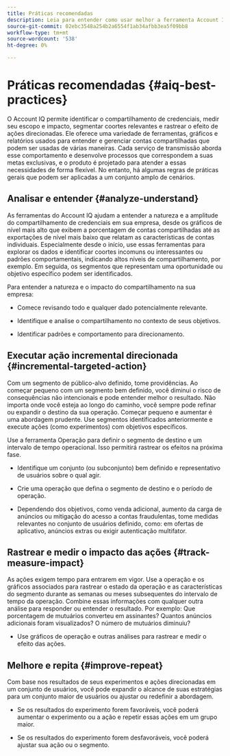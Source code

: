 ```yaml
---
title: Práticas recomendadas
description: Leia para entender como usar melhor a ferramenta Account IQ.
source-git-commit: 02ebc3548a254b2a6554f1ab34afbb3ea5f09bb8
workflow-type: tm+mt
source-wordcount: '538'
ht-degree: 0%

---
```


# Práticas recomendadas {#aiq-best-practices}

O Account IQ permite identificar o compartilhamento de credenciais, medir seu escopo e impacto, segmentar coortes relevantes e rastrear o efeito de ações direcionadas. Ele oferece uma variedade de ferramentas, gráficos e relatórios usados para entender e gerenciar contas compartilhadas que podem ser usadas de várias maneiras. Cada serviço de transmissão aborda esse comportamento e desenvolve processos que correspondem a suas metas exclusivas, e o produto é projetado para atender a essas necessidades de forma flexível.  No entanto, há algumas regras de práticas gerais que podem ser aplicadas a um conjunto amplo de cenários.

## Analisar e entender {#analyze-understand}

As ferramentas do Account IQ ajudam a entender a natureza e a amplitude do compartilhamento de credenciais em sua empresa, desde os gráficos de nível mais alto que exibem a porcentagem de contas compartilhadas até as exportações de nível mais baixo que relatam as características de contas individuais. Especialmente desde o início, use essas ferramentas para explorar os dados e identificar coortes incomuns ou interessantes ou padrões comportamentais, indicando altos níveis de compartilhamento, por exemplo. Em seguida, os segmentos que representam uma oportunidade ou objetivo específico podem ser identificados.

Para entender a natureza e o impacto do compartilhamento na sua empresa:

* Comece revisando todo e qualquer dado potencialmente relevante.

* Identifique e analise o compartilhamento no contexto de seus objetivos.

* Identificar padrões e comportamento para direcionamento.

## Executar ação incremental direcionada {#incremental-targeted-action}

Com um segmento de público-alvo definido, tome providências. Ao começar pequeno com um segmento bem definido, você diminui o risco de consequências não intencionais e pode entender melhor o resultado. Não importa onde você esteja ao longo do caminho, você sempre pode refinar ou expandir o destino da sua operação.
Começar pequeno e aumentar é uma abordagem prudente. Use segmentos identificados anteriormente e execute ações (como experimentos) com objetivos específicos.

Use a ferramenta Operação para definir o segmento de destino e um intervalo de tempo operacional. Isso permitirá rastrear os efeitos na próxima fase.

* Identifique um conjunto (ou subconjunto) bem definido e representativo de usuários sobre o qual agir.

* Crie uma operação que defina o segmento de destino e o período de operação.

* Dependendo dos objetivos, como venda adicional, aumento da carga de anúncios ou mitigação do acesso a contas fraudulentas, tome medidas relevantes no conjunto de usuários definido, como: em ofertas de aplicativo, anúncios extras ou exigir autenticação multifator.

<!--If necessary, gauge the affect [by measuring the impact of actions taken](#track-measure-impact).-->

## Rastrear e medir o impacto das ações {#track-measure-impact}

As ações exigem tempo para entrarem em vigor. Use a operação e os gráficos associados para rastrear o estado da operação e as características do segmento durante as semanas ou meses subsequentes do intervalo de tempo da operação. Combine essas informações com qualquer outra análise para responder ou entender o resultado. Por exemplo: Que porcentagem de mutuários converteu em assinantes? Quantos anúncios adicionais foram visualizados? O número de mutuários diminuiu?

* Use gráficos de operação e outras análises para rastrear e medir o efeito das ações.

## Melhore e repita {#improve-repeat}

Com base nos resultados de seus experimentos e ações direcionadas em um conjunto de usuários, você pode expandir o alcance de suas estratégias para um conjunto maior de usuários ou ajustar ou redefinir a abordagem.

* Se os resultados do experimento forem favoráveis, você poderá aumentar o experimento ou a ação e repetir essas ações em um grupo maior.

* Se os resultados do experimento forem desfavoráveis, você poderá ajustar sua ação ou o segmento.

<!--

Best Practices
Account IQ enables you to maximize your business ROI, and eventually grow your subscribers and revenue by understanding subscriber usage patterns and password sharing. Read on to know how you can make the best use of Account IQ to manage credential sharing.

Analyze and understand
Authorized access of streaming services generates vast sums of data representing user activity. Use Account IQ analytics tools to explore the data and identify interesting cohorts or behavioral patterns that indicate sharing. Then, segments representing a particular opportunity or objective can be identified.

To understand nature and impact of sharing on your business:

Use Account IQ to access all relevant data.

Identify and analyze sharing in the context of your objectives.

Identify patterns and behavior to target.

Take targeted incremental action
To start small and ramp up is a prudent approach. Use previously identified segments, and take actions (as experiments) with specific objectives.

Identify a well-defined, representative subset of users in the segment to act on.

Depending on objectives such as upselling, increasing ad load, or mitigating access to fraudulent accounts, take relevant actions to include customer messaging or offers, extra ads, or requiring multi-factor authentication.

Target users are likely to respond to offers to upgrade and pay for sharing.

Align enterprise stakeholders to update strategy, such as:

Revisit partner agreements to enlist cooperation or concessions.

Simplify access and enhance the user experience for good customers.

Mitigate sharing by limiting access to obvious moochers.

If necessary, gauge the affect by measuring the impact of actions taken.

Track and measure the impact of actions
Once you have acted on some set of users within a segment, it is important to measure the effect of those actions over a subsequent period of weeks or months. For example, you would want to understand:

What percentage of borrowers converted to subscribers?

How many additional ads were viewed?

Did the number of borrowers decrease?

Account IQ's sophisticated machine learning based models help you analyze and measure the impacts of your experiments (or actions).

Improve and repeat
Based on the outcomes of your experiments and targeted actions on small groups of users, you can expand the reach of your strategies to rest of the user segment or reset the strategy and audience to act on.

Based on the usage insights from risk indices, sharing levels, and usage patterns, you can create experiments (or operations) and tailor your actions for strategic goals or desired outcomes.

If the results of the experiment are favorable, then you can scale up the experiment, and repeat those actions on a larger group.

If the results of the experiment are unfavorable, then you can adjust your action or the experiment group.

Therefore, understanding, acting, and tracking are the keys to optimally mitigate and manage credential sharing in your subscribers.
-->
